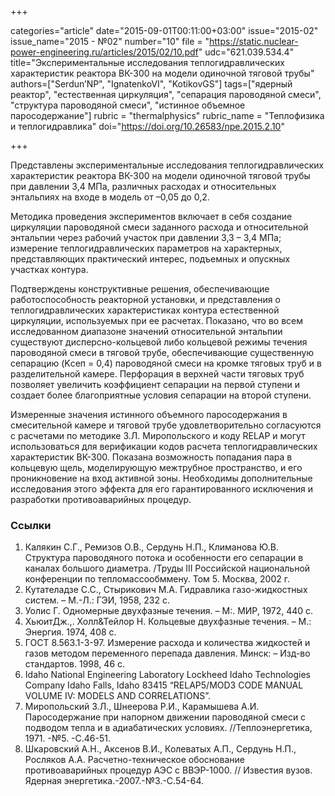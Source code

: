 +++

categories="article"
date="2015-09-01T00:11:00+03:00"
issue="2015-02"
issue_name="2015 - №02"
number="10"
file = "https://static.nuclear-power-engineering.ru/articles/2015/02/10.pdf"
udc="621.039.534.4"
title="Экспериментальные исследования теплогидравлических характеристик реактора ВК-300 на модели одиночной тяговой трубы"
authors=["Serdun’NP", "IgnatenkoVI", "KotikovGS"]
tags=["ядерный реактор", "естественная циркуляция", "сепарация пароводяной смеси", "структура пароводяной смеси", "истинное объемное паросодержание"]
rubric = "thermalphysics"
rubric_name = "Теплофизика и теплогидравлика"
doi="https://doi.org/10.26583/npe.2015.2.10"

+++

Представлены экспериментальные исследования теплогидравлических характеристик реактора ВК-300 на модели одиночной тяговой трубы при давлении 3,4 МПа, различных расходах и относительных энтальпиях на входе в модель от –0,05 до 0,2.

Методика проведения экспериментов включает в себя создание циркуляции пароводяной смеси заданного расхода и относительной энтальпии через рабочий участок при давлении 3,3 – 3,4 МПа; измерение теплогидравлических параметров на характерных, представляющих практический интерес, подъемных и опускных участках контура.

Подтверждены конструктивные решения, обеспечивающие работоспособность реакторной установки, и представления о теплогидравлических характеристиках контура естественной циркуляции, используемых при ее расчетах. Показано, что во всем исследованном диапазоне значений относительной энтальпии существуют дисперсно-кольцевой либо кольцевой режимы течения пароводяной смеси в тяговой трубе, обеспечивающие существенную сепарацию (Kсеп = 0,4) пароводяной смеси на кромке тяговых труб и в разделительной камере. Перфорация в верхней части тяговых труб позволяет увеличить коэффициент сепарации на первой ступени и создает более благоприятные условия сепарации на второй ступени.

Измеренные значения истинного объемного паросодержания в смесительной камере и тяговой трубе удовлетворительно согласуются с расчетами по методике З.Л. Миропольского и коду RELAP и могут использоваться для верификации кодов расчета теплогидравлических характеристик ВК-300. Показана возможность попадания пара в кольцевую щель, моделирующую межтрубное пространство, и его проникновение на вход активной зоны. Необходимы дополнительные исследования этого эффекта для его гарантированного исключения и разработки противоаварийных процедур.

### Ссылки

1. Калякин С.Г., Ремизов О.В., Сердунь Н.П., Климанова Ю.В. Структура пароводяного потока и особенности его сепарации в каналах большого диаметра. /Труды III Российской национальной конференции по тепломассообммену. Том 5. Москва, 2002 г.
2. Кутателадзе С.С., Стырикович М.А. Гидравлика газо-жидкостных систем. – М.-Л.: ГЭИ, 1958, 232 с.
3. Уолис Г. Одномерные двухфазные течения. – М:. МИР, 1972, 440 с.
4. ХьюитДж.,. Холл&Тейлор Н. Кольцевые двухфазные течения. – М.: Энергия. 1974, 408 с.
5. ГОСТ 8.563.1-3-97. Измерение расхода и количества жидкостей и газов методом переменного перепада давления. Минск: – Изд-во стандартов. 1998, 46 с.
6. Idaho National Engineering Laboratory Lockheed Idaho Technologies Company Idaho Falls, Idaho 83415 “RELAP5/MOD3 CODE MANUAL VOLUME IV: MODELS AND CORRELATIONS”.
7. Миропольский З.Л., Шнеерова Р.И., Карамышева А.И. Паросодержание при напорном движении пароводяной смеси с подводом тепла и в адиабатических условиях. //Теплоэнергетика, 1971. -№5. -С.46-51.
8. Шкаровский А.Н., Аксенов В.И., Колеватых А.П., Сердунь Н.П., Росляков А.А. Расчетно-техническое обоснование противоаварийных процедур АЭС с ВВЭР-1000. // Известия вузов. Ядерная энергетика.-2007.-№3.-С.54-64.